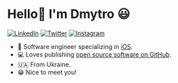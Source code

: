 # Hello👋 I'm Dmytro 😃

<p align="left">
<a href="https://www.linkedin.com/in/dmytro-chumakov/">
<img src="https://img.shields.io/badge/-LinkedIn-%233781da" alt="LinkedIn"/></a> 
<a href="https://twitter.com/d_chumakov_work">
<img src="https://img.shields.io/badge/-Twitter-%231DA1F2" alt="Twitter" /></a> 
<a href="https://www.instagram.com/dmytro_chumakov">
<img src="https://img.shields.io/badge/-Instagram-%23eb13a5" alt="Instagram" /></a> 
</p>

* 📱 Software engineer specializing in [iOS](https://www.apple.com/ios/).
* 💻 Loves publishing [open source software on GitHub](https://github.com/dchprojects?tab=repositories&type=source).
* 🇺🇦 From Ukraine.
* 😁 Nice to meet you!
